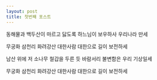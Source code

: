 ```yaml
---
layout: post
title: 첫번째 포스트
---
```


동해물과 백두산이 마르고 닳도록 하느님이 보우하사 우리나라 만세

무궁화 삼천리 화려강산 대한사람 대한으로 길이 보전하세

남산 위에 저 소나무 철갑을 두른 듯 바람서리 불변함은 우리 기상일세

무궁화 삼천리 화려강산 대한사람 대한으로 길이 보전하세

